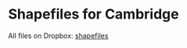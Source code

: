 Shapefiles for Cambridge
====

All files on Dropbox: [shapefiles](https://www.dropbox.com/sh/ik5l22761zb6iru/AADNO3owMlHiSzYnB43OO3wka?dl=0)
